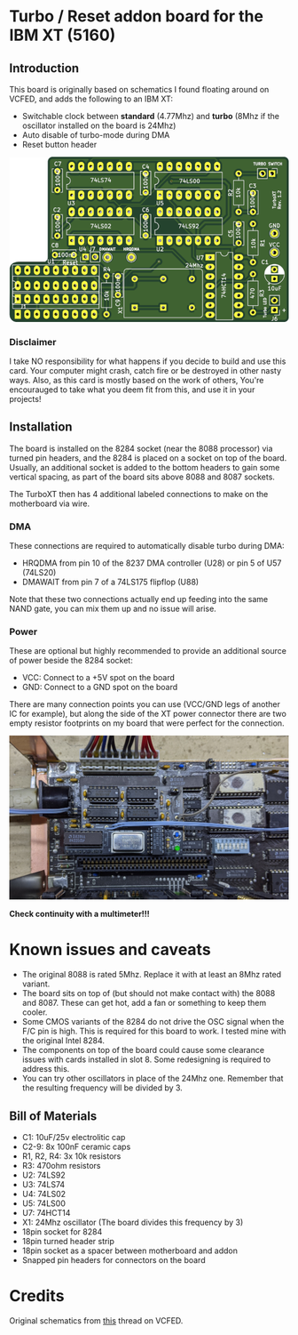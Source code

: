 # Turbo / Reset addon board for the IBM XT (5160)

## Introduction

This board is originally based on schematics I found floating around on VCFED, and adds the following to an IBM XT:

- Switchable clock between **standard** (4.77Mhz) and **turbo** (8Mhz if the oscillator installed on the board is 24Mhz)
- Auto disable of turbo-mode during DMA
- Reset button header

![Rev. 1.2 PCB](pics/TurboXT.png)

### Disclaimer

I take NO responsibility for what happens if you decide to build and use this card. Your computer might crash, catch fire or be destroyed in other nasty ways.
Also, as this card is mostly based on the work of others, You're encourauged to take what you deem fit from this, and use it in your projects!

## Installation

The board is installed on the 8284 socket (near the 8088 processor) via turned pin headers, and the 8284 is placed on a socket on top of the board.
Usually, an additional socket is added to the bottom headers to gain some vertical spacing, as part of the board sits above 8088 and 8087 sockets.

The TurboXT then has 4 additional labeled connections to make on the motherboard via wire.

### DMA

These connections are required to automatically disable turbo during DMA:

- HRQDMA from pin 10 of the 8237 DMA controller (U28) or pin 5 of U57 (74LS20)
- DMAWAIT from pin 7 of a 74LS175 flipflop (U88)

Note that these two connections actually end up feeding into the same NAND gate, you can mix them up and no issue will arise.

### Power

These are optional but highly recommended to provide an additional source of power beside the 8284 socket:

- VCC: Connect to a +5V spot on the board
- GND: Connect to a GND spot on the board

There are many connection points you can use (VCC/GND legs of another IC for example), but along the side of the XT power connector
there are two empty resistor footprints on my board that were perfect for the connection.

![Installed board](pics/installed_board.jpg)

**Check continuity with a multimeter!!!**

# Known issues and caveats 

- The original 8088 is rated 5Mhz. Replace it with at least an 8Mhz rated variant.
- The board sits on top of (but should not make contact with) the 8088 and 8087. These can get hot, add a fan or something to keep them cooler.
- Some CMOS variants of the 8284 do not drive the OSC signal when the F/C pin is high. This is required for this board to work. I tested mine with the original Intel 8284.
- The components on top of the board could cause some clearance issues with cards installed in slot 8. Some redesigning is required to address this.
- You can try other oscillators in place of the 24Mhz one. Remember that the resulting frequency will be divided by 3.

## Bill of Materials

- C1:	10uF/25v electrolitic cap
- C2-9: 8x 100nF ceramic caps
- R1, R2, R4: 3x 10k resistors
- R3: 470ohm resistors
- U2: 74LS92
- U3: 74LS74
- U4: 74LS02
- U5: 74LS00
- U7: 74HCT14
- X1: 24Mhz oscillator (The board divides this frequency by 3)
- 18pin socket for 8284
- 18pin turned header strip
- 18pin socket as a spacer between motherboard and addon
- Snapped pin headers for connectors on the board

# Credits

Original schematics from [this](www.vcfed.org/forum/showthread.php?70923-IBM-5160-overclock-Sergey%92s-way) thread on VCFED.

